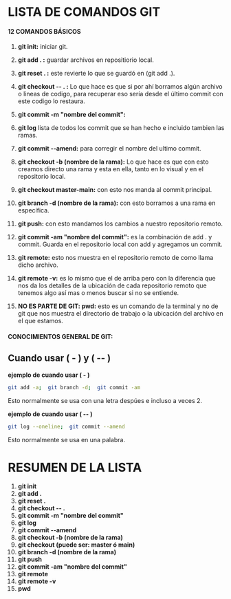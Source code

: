 # LISTA DE COMANDOS GIT

#### 12 COMANDOS BÁSICOS

1. **git init:** iniciar git.
2. **git add . :** guardar archivos en repositiorio local.
3. **git reset . :** este revierte lo que se guardó en (git add .).
4. **git checkout -- . :**  Lo que hace es que si por ahí borramos algún archivo o lineas de codigo, para recuperar eso sería desde el último commit con este codigo lo restaura.
5. **git commit -m "nombre del commit":**
6. **git log** lista de todos los commit que se han hecho e incluido tambien las ramas.

7. **git commit --amend:** para corregir el nombre del ultimo commit.
8. **git checkout -b (nombre de la rama):** Lo que hace es que con esto creamos directo una rama y esta en ella, tanto en lo visual y en el repositorio local.
9. **git checkout master-main:** con esto nos manda al commit principal.
10. **git branch -d (nombre de la rama):** con esto borramos a una rama en específica.
11. **git push:** con esto mandamos los cambios a nuestro repositorio remoto.
12. **git commit -am "nombre del commit":** es la combinación de add . y commit. Guarda en el repositorio local con add y agregamos un commit.
13. **git remote:** esto nos muestra en el repositorio remoto de como llama dicho archivo.
14. **git remote -v:** es lo mismo que el de arriba pero con la diferencia que nos da los detalles de la ubicación de cada repositorio remoto que tenemos algo así mas o menos buscar si no se entiende.

15. **NO ES PARTE DE GIT: pwd:** esto es un comando de la terminal y no de git que nos muestra el directorio de trabajo o la ubicación del archivo en el que estamos.


#### CONOCIMIENTOS GENERAL DE GIT:

## Cuando usar ( - ) y ( -- )

**ejemplo de cuando usar ( - )**
```bash
git add -a;  git branch -d;  git commit -am
```

Esto normalmente se usa con una letra despúes e incluso a veces 2.

**ejemplo de cuando usar ( -- )**
```bash
git log --oneline;  git commit --amend
```

Esto normalmente se usa en una palabra.


####
# RESUMEN DE LA LISTA

1. **git init**
2. **git add .**
3. **git reset .**
4. **git checkout  -- .**
5. **git commit -m "nombre del commit"**
6. **git log**
7. **git commit --amend**
8. **git checkout -b (nombre de la rama)**
9. **git checkout (puede ser: master ó main)**
10. **git branch -d (nombre de la rama)**
11. **git push**
12. **git commit -am "nombre del commit"**
13. **git remote**
14. **git remote -v**
15. **pwd**